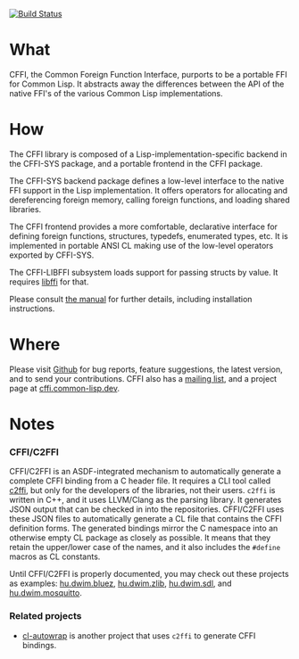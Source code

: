 [![Build Status](https://travis-ci.org/cffi/cffi.svg?branch=master)](https://travis-ci.org/cffi/cffi)

# What

CFFI, the Common Foreign Function Interface, purports
to be a portable FFI for Common Lisp. It abstracts away the
differences between the API of the native FFI's of the various Common
Lisp implementations.

# How

The CFFI library is composed of a Lisp-implementation-specific backend
in the CFFI-SYS package, and a portable frontend in the CFFI package.

The CFFI-SYS backend package defines a low-level interface to the
native FFI support in the Lisp implementation. It offers operators for
allocating and dereferencing foreign memory, calling foreign
functions, and loading shared libraries.

The CFFI frontend provides a more comfortable, declarative interface
for defining foreign functions, structures, typedefs, enumerated
types, etc. It is implemented in portable ANSI CL making use of the
low-level operators exported by CFFI-SYS.

The CFFI-LIBFFI subsystem loads support for passing structs by
value. It requires [libffi](https://sourceware.org/libffi/) for that.

Please consult [the
manual](http://common-lisp.net/project/cffi/manual/html_node/) for
further details, including installation instructions.

# Where

Please visit [Github](https://github.com/cffi/cffi/issues) for bug
reports, feature suggestions, the latest version, and to send your
contributions. CFFI also has a [mailing
list](https://mailman.common-lisp.net/listinfo/cffi-devel), and a
project page at [cffi.common-lisp.dev](https://cffi.common-lisp.dev/).

# Notes

### CFFI/C2FFI

CFFI/C2FFI is an ASDF-integrated mechanism to automatically generate a
complete CFFI binding from a C header file. It requires a CLI tool
called [c2ffi](https://github.com/rpav/c2ffi), but only for the
developers of the libraries, not their users. `c2ffi` is written in
C++, and it uses LLVM/Clang as the parsing library. It generates JSON
output that can be checked in into the repositories. CFFI/C2FFI uses
these JSON files to automatically generate a CL file that contains the
CFFI definition forms. The generated bindings mirror the C namespace
into an otherwise empty CL package as closely as possible. It means
that they retain the upper/lower case of the names, and it also
includes the `#define` macros as CL constants.

Until CFFI/C2FFI is properly documented, you may check out these
projects as examples:
[hu.dwim.bluez](https://github.com/hu-dwim/hu.dwim.bluez),
[hu.dwim.zlib](https://github.com/hu-dwim/hu.dwim.zlib),
[hu.dwim.sdl](https://github.com/hu-dwim/hu.dwim.sdl), and
[hu.dwim.mosquitto](https://github.com/attila-lendvai/hu.dwim.mosquitto).

### Related projects

- [cl-autowrap](https://github.com/rpav/cl-autowrap) is another
  project that uses `c2ffi` to generate CFFI bindings.
